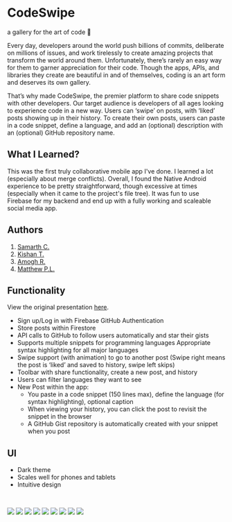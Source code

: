 # CodeSwipe
a gallery for the art of code 💞

Every day, developers around the world push billions of commits, deliberate on millions of issues, and work tirelessly to create amazing projects that transform the world around them. Unfortunately, there’s rarely an easy way for them to garner appreciation for their code. Though the apps, APIs, and libraries they create are beautiful in and of themselves, coding is an art form and deserves its own gallery.

That’s why made CodeSwipe, the premier platform to share code snippets with other developers. Our target audience is developers of all ages looking to experience code in a new way. Users can ‘swipe’ on posts, with ‘liked’ posts showing up in their history. To create their own posts, users can paste in a code snippet, define a language, and add an (optional) description with an (optional) GitHub repository name.

## What I Learned?
This was the first truly collaborative mobile app I've done. I learned a lot (especially about merge conflicts). Overall, I found the Native Android experience to be pretty straightforward, though excessive at times (especially when it came to the project's file tree). It was fun to use Firebase for my backend and end up with a fully working and scaleable social media app.

## Authors
1. [Samarth C.](https://github.com/http-samc)
2. [Kishan T.](https://github.com/KishanTeeka)
3. [Amogh R.](https://github.com/booghaa)
4. [Matthew P.L.](https://github.com/bilbaothanos6)

## Functionality
View the original presentation [here](https://docs.google.com/presentation/d/1hbRp2vDYWBegtlSsMT9lSRWWYzY8sU5DWmXpRK2TjsQ/edit?usp=sharing).
- Sign up/Log in with Firebase GitHub Authentication
- Store posts within Firestore
- API calls to GitHub to follow users automatically and star their gists
- Supports multiple snippets for programming languages Appropriate syntax highlighting for all major languages
- Swipe support (with animation) to go to another post (Swipe right means the post is ‘liked’ and saved to history, swipe left skips)
- Toolbar with share functionality, create a new post, and history
- Users can filter languages they want to see
- New Post within the app:
    - You paste in a code snippet (150 lines max), define the language (for syntax highlighting), optional caption
    - When viewing your history, you can click the post to revisit the snippet in the browser
    - A GitHub Gist repository is automatically created with your snippet when you post

## UI
- Dark theme
- Scales well for phones and tablets
- Intuitive design

<br>

![](https://raw.githubusercontent.com/http-samc/CodeSwipe/main/images/CodeSwipeAuthPhone.png)
![](https://raw.githubusercontent.com/http-samc/CodeSwipe/main/images/CodeSwipeAuthTablet.png)
![](https://raw.githubusercontent.com/http-samc/CodeSwipe/main/images/CodeSwipePhone.png)
![](https://raw.githubusercontent.com/http-samc/CodeSwipe/main/images/CodeSwipeTablet.png)
![](https://raw.githubusercontent.com/http-samc/CodeSwipe/main/images/CodeSwipeSwipe.png)
![](https://raw.githubusercontent.com/http-samc/CodeSwipe/main/images/CodeSwipeCreate.png)
![](https://raw.githubusercontent.com/http-samc/CodeSwipe/main/images/CodeSwipeLang.png)
![](https://raw.githubusercontent.com/http-samc/CodeSwipe/main/images/CodeSwipeShare.png)
![](https://raw.githubusercontent.com/http-samc/CodeSwipe/main/images/CodeSwipeFilter.png)